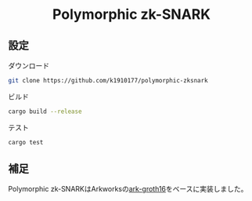 <h1 align="center">Polymorphic zk-SNARK</h1>

## 設定

ダウンロード
```bash
git clone https://github.com/k1910177/polymorphic-zksnark
```

ビルド
```bash
cargo build --release
```

テスト
```bash
cargo test
```

## 補足
Polymorphic zk-SNARKはArkworksの[ark-groth16](https://github.com/arkworks-rs/groth16)をベースに実装しました。
